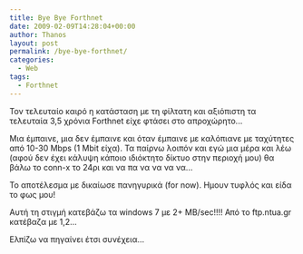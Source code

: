 ```yaml
---
title: Bye Bye Forthnet
date: 2009-02-09T14:28:04+00:00
author: Thanos
layout: post
permalink: /bye-bye-forthnet/
categories:
  - Web
tags:
  - Forthnet
---
```

Τον τελευταίο καιρό η κατάσταση με τη φίλτατη και αξιόπιστη τα τελευταία 3,5 χρόνια Forthnet είχε φτάσει στο απροχώρητο...

Μια έμπαινε, μια δεν έμπαινε και όταν έμπαινε με καλόπιανε με ταχύτητες από 10-30 Mbps (1 Mbit είχα). Τα παίρνω λοιπόν και εγώ μια μέρα και λέω (αφού δεν έχει κάλυψη κάποιο ιδιόκτητο δίκτυο στην περιοχή μου) θα βάλω το conn-x το 24ρι και να πα να να να να...

To αποτέλεσμα με δικαίωσε πανηγυρικά (for now). Ημουν τυφλός και είδα το φως μου!

Αυτή τη στιγμή κατεβάζω τα windows 7 με 2+ ΜΒ/sec!!!! Από το ftp.ntua.gr κατέβαζα με 1,2…  

Ελπίζω να πηγαίνει έτσι συνέχεια…